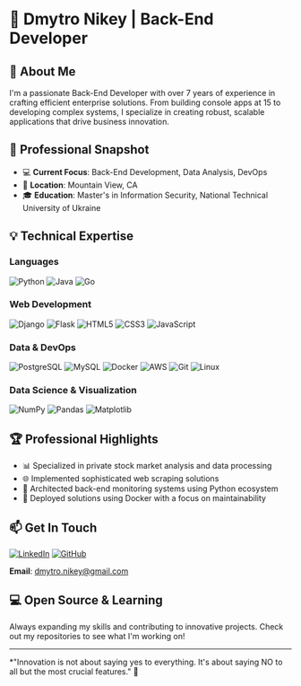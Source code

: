 
# 👋 Dmytro Nikey | Back-End Developer

## 🚀 About Me

I'm a passionate Back-End Developer with over 7 years of experience in crafting efficient enterprise solutions. From building console apps at 15 to developing complex systems, I specialize in creating robust, scalable applications that drive business innovation.

## 🌟 Professional Snapshot

- 💻 **Current Focus**: Back-End Development, Data Analysis, DevOps
- 📍 **Location**: Mountain View, CA
- 🎓 **Education**: Master's in Information Security, National Technical University of Ukraine

## 💡 Technical Expertise

### Languages
![Python](https://img.shields.io/badge/-Python-3776AB?style=flat-square&logo=python&logoColor=white)
![Java](https://img.shields.io/badge/-Java-007396?style=flat-square&logo=java&logoColor=white)
![Go](https://img.shields.io/badge/-Go-00ADD8?style=flat-square&logo=go&logoColor=white)

### Web Development
![Django](https://img.shields.io/badge/-Django-092E20?style=flat-square&logo=django&logoColor=white)
![Flask](https://img.shields.io/badge/-Flask-000000?style=flat-square&logo=flask&logoColor=white)
![HTML5](https://img.shields.io/badge/-HTML5-E34F26?style=flat-square&logo=html5&logoColor=white)
![CSS3](https://img.shields.io/badge/-CSS3-1572B6?style=flat-square&logo=css3&logoColor=white)
![JavaScript](https://img.shields.io/badge/-JavaScript-F7DF1E?style=flat-square&logo=javascript&logoColor=black)

### Data & DevOps
![PostgreSQL](https://img.shields.io/badge/-PostgreSQL-336791?style=flat-square&logo=postgresql&logoColor=white)
![MySQL](https://img.shields.io/badge/-MySQL-4479A1?style=flat-square&logo=mysql&logoColor=white)
![Docker](https://img.shields.io/badge/-Docker-2496ED?style=flat-square&logo=docker&logoColor=white)
![AWS](https://img.shields.io/badge/-AWS-232F3E?style=flat-square&logo=amazon-aws&logoColor=white)
![Git](https://img.shields.io/badge/-Git-F05032?style=flat-square&logo=git&logoColor=white)
![Linux](https://img.shields.io/badge/-Linux-FCC624?style=flat-square&logo=linux&logoColor=black)

### Data Science & Visualization
![NumPy](https://img.shields.io/badge/-NumPy-013243?style=flat-square&logo=numpy&logoColor=white)
![Pandas](https://img.shields.io/badge/-Pandas-150458?style=flat-square&logo=pandas&logoColor=white)
![Matplotlib](https://img.shields.io/badge/-Matplotlib-11557c?style=flat-square&logo=python&logoColor=white)

## 🏆 Professional Highlights

- 📊 Specialized in private stock market analysis and data processing
- 🌐 Implemented sophisticated web scraping solutions
- 🔧 Architected back-end monitoring systems using Python ecosystem
- 🚢 Deployed solutions using Docker with a focus on maintainability

## 📫 Get In Touch

[![LinkedIn](https://img.shields.io/badge/-LinkedIn-0077B5?style=flat-square&logo=linkedin&logoColor=white)](https://www.linkedin.com/in/dmytro-nikey/)
[![GitHub](https://img.shields.io/badge/-GitHub-181717?style=flat-square&logo=github&logoColor=white)](https://github.com/nikdimentiy)

**Email**: dmytro.nikey@gmail.com

## 💻 Open Source & Learning

Always expanding my skills and contributing to innovative projects. Check out my repositories to see what I'm working on!

---

*"Innovation is not about saying yes to everything. It's about saying NO to all but the most crucial features." 🚀

